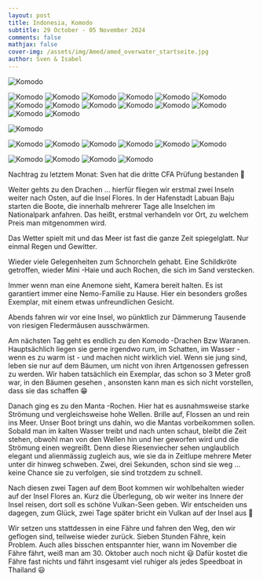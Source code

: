 ```yaml
---
layout: post
title: Indonesia, Komodo
subtitle: 29 October - 05 November 2024
comments: false
mathjax: false
cover-img: /assets/img/Amed/amed_overwater_startseite.jpg
author: Sven & Isabel
---
```



![Komodo](/assets/img/Komodo/cfa_pass.jpg)

![Komodo](/assets/img/Komodo/komdo_underwater_small_ray.JPG)
![Komodo](/assets/img/Komodo/komodo_dragon_1.jpg)
![Komodo](/assets/img/Komodo/komodo_dragon_2.jpg)
![Komodo](/assets/img/Komodo/komodo_dragon_3.jpg)
![Komodo](/assets/img/Komodo/komodo_dragon_4.jpg)
![Komodo](/assets/img/Komodo/komodo_land_1.jpg)
![Komodo](/assets/img/Komodo/komodo_land_2.jpg)
![Komodo](/assets/img/Komodo/komodo_land_3.jpg)
![Komodo](/assets/img/Komodo/komodo_land_4.jpg)
![Komodo](/assets/img/Komodo/komodo_land_5.jpg)
![Komodo](/assets/img/Komodo/komodo_land_6.jpg)
![Komodo](/assets/img/Komodo/komodo_land_7.jpg)
![Komodo](/assets/img/Komodo/komodo_land_8.jpg)
![Komodo](/assets/img/Komodo/komodo_land_9.jpg)

![Komodo](/assets/img/Komodo/komodo_land_bats.jpg)

![Komodo](/assets/img/Komodo/komodo_underwater_1.JPG)
![Komodo](/assets/img/Komodo/komodo_underwater_2.JPG)
![Komodo](/assets/img/Komodo/komodo_underwater_3.JPG)
![Komodo](/assets/img/Komodo/komodo_underwater_4.JPG)
![Komodo](/assets/img/Komodo/komodo_underwater_5.JPG)
![Komodo](/assets/img/Komodo/komodo_underwater_6.JPG)

![Komodo](/assets/img/Komodo/komodo_underwater_manta_1.jpg)
![Komodo](/assets/img/Komodo/komodo_underwater_manta_2.jpg)
![Komodo](/assets/img/Komodo/komodo_underwater_turtle_1.jpg)
![Komodo](/assets/img/Komodo/komodo_underwater_turtle_2.jpg)







Nachtrag zu letztem Monat:
Sven hat die dritte CFA Prüfung bestanden 🙌


Weiter gehts zu den Drachen … hierfür fliegen wir erstmal zwei Inseln weiter nach Osten, auf die Insel Flores. 
In der Hafenstadt Labuan Baju starten die Boote, die innerhalb mehrerer Tage alle Inselchen im Nationalpark anfahren. 
Das heißt, erstmal verhandeln vor Ort, zu welchem Preis man mitgenommen wird.

Das Wetter spielt mit und das Meer ist fast die ganze Zeit spiegelglatt. Nur einmal Regen und Gewitter.

Wieder viele Gelegenheiten zum Schnorcheln gehabt. Eine Schildkröte getroffen, wieder Mini -Haie und auch Rochen, die sich im Sand verstecken.

Immer wenn man eine Anemone sieht, Kamera bereit halten. Es ist garantiert immer eine Nemo-Familie zu Hause. Hier ein besonders großes Exemplar, mit einem etwas unfreundlichen Gesicht.

Abends fahren wir vor eine Insel, wo pünktlich zur Dämmerung Tausende von riesigen Fledermäusen ausschwärmen.

Am nächsten Tag geht es endlich zu den Komodo -Drachen Bzw Waranen. Hauptsächlich liegen sie gerne irgendwo rum, im Schatten, im Wasser -wenn es zu warm ist - und machen nicht wirklich viel.
Wenn sie jung sind, leben sie nur auf dem Bäumen, um nicht von ihren Artgenossen gefressen zu werden. Wir haben tatsächlich ein Exemplar, das schon so 3 Meter groß war, in den Bäumen gesehen , ansonsten kann man es sich nicht vorstellen, dass sie das schaffen 😁

Danach ging es zu den Manta -Rochen. Hier hat es ausnahmsweise starke Strömung und vergleichsweise hohe Wellen. Brille auf, Flossen an und rein ins Meer. Unser Boot bringt uns dahin, wo die Mantas vorbeikommen sollen. Sobald man im kalten Wasser treibt und nach unten schaut, bleibt die Zeit stehen, obwohl man von den Wellen hin und her geworfen wird und die Strömung einen wegreißt. Denn diese Riesenviecher sehen unglaublich elegant und alienmässig zugleich aus, wie sie da in Zeitlupe mehrere Meter unter dir hinweg schweben. Zwei, drei Sekunden, schon sind sie weg … keine Chance sie zu verfolgen, sie sind trotzdem zu schnell.


Nach diesen zwei Tagen auf dem Boot kommen wir wohlbehalten wieder auf der Insel Flores an. Kurz die Überlegung, ob wir weiter ins Innere der Insel reisen, dort soll es schöne Vulkan-Seen geben. Wir entscheiden uns dagegen, zum Glück, zwei Tage später bricht ein Vulkan auf der Insel aus 🙈

Wir setzen uns stattdessen in eine Fähre und fahren den Weg, den wir geflogen sind, teilweise wieder zurück. Sieben Stunden Fähre, kein Problem. Auch alles bisschen entspannter hier, wann im November die Fähre fährt, weiß man am 30. Oktober auch noch nicht 😃 Dafür kostet die Fähre fast nichts und fährt insgesamt viel ruhiger als jedes Speedboat in Thailand 😃

